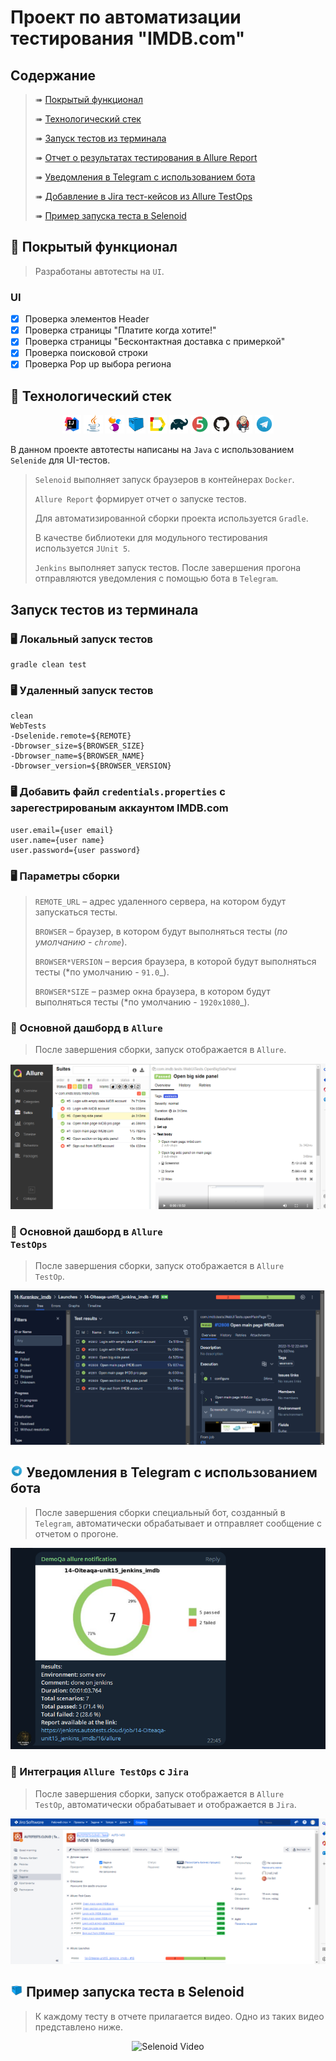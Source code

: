 # Проект по автоматизации тестирования "IMDB.com"

## Содержание

> ➠ [Покрытый функционал](#earth_africa-покрытый-функционал)
>
> ➠ [Технологический стек](#classical_building-технологический-стек)
>
> ➠ [Запуск тестов из терминала](#запуск-тестов-из-терминала)
>
> ➠ [Отчет о результатах тестирования в Allure Report](#skier-главная-страница-allure-отчета)
>
> ➠ [Уведомления в Telegram с использованием бота](#-уведомления-в-telegram-с-использованием-бота)
> 
> ➠ [Добавление в Jira тест-кейсов из Allure TestOps](#-добавления-в-jira-с-тест-кейсов-из-allure-testops)
>
> ➠ [Пример запуска теста в Selenoid](#-пример-запуска-теста-в-selenoid)

## :tshirt: Покрытый функционал

> Разработаны автотесты на <code>UI</code>.

### UI

- [x] Проверка элементов Header
- [x] Проверка страницы "Платите когда хотите!"
- [x] Проверка страницы "Бесконтактная доставка с примеркой"
- [x] Проверка поисковой строки
- [x] Проверка Pop up выбора региона

## :abacus: Технологический стек

<p align="center">
<img width="6%" title="IntelliJ IDEA" src="images/logo/Intelij_IDEA.svg">
<img width="6%" title="Java" src="images/logo/Java.svg">
<img width="6%" title="Selenide" src="images/logo/Selenide.svg">
<img width="6%" title="Selenoid" src="images/logo/Selenoid.svg">
<img width="6%" title="Allure Report" src="images/logo/Allure_Report.svg">
<img width="6%" title="Gradle" src="images/logo/Gradle.svg">
<img width="6%" title="JUnit5" src="images/logo/JUnit5.svg">
<img width="6%" title="GitHub" src="images/logo/GitHub.svg">
<img width="6%" title="Jenkins" src="images/logo/Jenkins.svg">
<img width="6%" title="Telegram" src="images/logo/Telegram.svg">
</p>

В данном проекте автотесты написаны на <code>Java</code> с использованием <code>Selenide</code> для UI-тестов.

> <code>Selenoid</code> выполняет запуск браузеров в контейнерах <code>Docker</code>.
>
> <code>Allure Report</code> формирует отчет о запуске тестов.
>
> Для автоматизированной сборки проекта используется <code>Gradle</code>.
>
> В качестве библиотеки для модульного тестирования используется <code>JUnit 5</code>.
>
> <code>Jenkins</code> выполняет запуск тестов.
> После завершения прогона отправляются уведомления с помощью бота в <code>Telegram</code>.

## Запуск тестов из терминала

### :desktop_computer: Локальный запуск тестов

```
gradle clean test
```

### :desktop_computer: Удаленный запуск тестов

```
clean
WebTests
-Dselenide.remote=${REMOTE}
-Dbrowser_size=${BROWSER_SIZE}
-Dbrowser_name=${BROWSER_NAME}
-Dbrowser_version=${BROWSER_VERSION}
```
### :desktop_computer: Добавить файл <code>credentials.properties</code> с зарегестрированым аккаунтом IMDB.com
```
user.email={user email}
user.name={user name}
user.password={user password}

```


### :desktop_computer: Параметры сборки

> <code>REMOTE_URL</code> – адрес удаленного сервера, на котором будут запускаться тесты.
>
> <code>BROWSER</code> – браузер, в котором будут выполняться тесты (_по умолчанию - <code>chrome</code>_).
>
> <code>BROWSER*VERSION</code> – версия браузера, в которой будут выполняться тесты (*по умолчанию - <code>91.0</code>\_).
>
> <code>BROWSER*SIZE</code> – размер окна браузера, в котором будут выполняться тесты (*по умолчанию - <code>1920x1080</code>\_).




### :scroll: Основной дашборд в <code>Allure</code>

> После завершения сборки, запуск отображается в <code>Allure</code>.


<p align="center">
<img title="Allure Overview Dashboard" src="images/screens/allure.PNG">
</p>


### :scroll: Основной дашборд в <code>Allure TestOps</code>

> После завершения сборки, запуск отображается в <code>Allure TestOp</code>.

<p align="center">
<img title="Allure TestOps Overview Dashboard" src="images/screens/AllureTestOps.PNG">
</p>


## <img width="4%" title="Telegram" src="images/logo/Telegram.svg"> Уведомления в Telegram с использованием бота

> После завершения сборки специальный бот, созданный в <code>Telegram</code>, автоматически обрабатывает и отправляет сообщение с отчетом о прогоне.

<p align="center">
<img title="Telegram Notifications" src="images/screens/Telegram.PNG">
</p>

### :scroll: Интеграция <code>Allure TestOps</code> с <code>Jira</code>

> После завершения сборки, запуск отображается в <code>Allure TestOp</code>, автоматически обрабатывает и отображается в <code>Jira</code>.

<p align="center">
<img title="Allure Overview" src="images/screens/Jira.PNG">
</p>

## <img width="4%" title="Selenoid" src="images/logo/Selenoid.svg"> Пример запуска теста в Selenoid

> К каждому тесту в отчете прилагается видео. Одно из таких видео представлено ниже.
<p align="center">
  <img title="Selenoid Video" src="images/gifs/Selenoid.gif">
</p>

